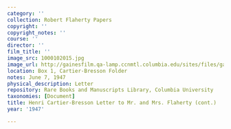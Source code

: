 ```yaml
---
category: ''
collection: Robert Flaherty Papers
copyright: ''
copyright_notes: ''
course: ''
director: ''
film_title: ''
image_src: 1000102015.jpg
image_url: http://gainesfilm.qa-lamp.ccnmtl.columbia.edu/sites/files/gainesfilm/images/1000102015.jpg
location: Box 1, Cartier-Bresson Folder
notes: June 7, 1947
physical_description: Letter
repository: Rare Books and Manuscripts Library, Columbia University
taxonomies: [Document]
title: Henri Cartier-Bresson Letter to Mr. and Mrs. Flaherty (cont.)
year: '1947'

---
```

